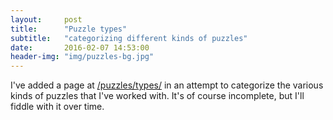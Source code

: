 ```yaml
---
layout:     post
title:      "Puzzle types"
subtitle:   "categorizing different kinds of puzzles"
date:       2016-02-07 14:53:00
header-img: "img/puzzles-bg.jpg"
---
```


I've added a page at [/puzzles/types/](/puzzles/types/) in
an attempt to categorize the various kinds of puzzles that I've
worked with. It's of course incomplete, but I'll fiddle
with it over time.